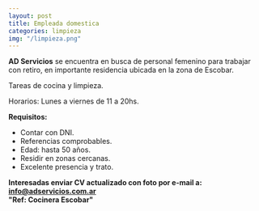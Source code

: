 ```yaml
---
layout: post
title: Empleada domestica
categories: limpieza
img: "/limpieza.png"
---
```

**AD Servicios** se encuentra en busca de personal femenino para trabajar con retiro, en importante residencia ubicada en la zona de Escobar.

Tareas de cocina y limpieza.

Horarios: Lunes a viernes de 11 a 20hs.

**Requisitos:**

* Contar con DNI.
* Referencias comprobables.
* Edad: hasta 50 años.
* Residir en zonas cercanas.
* Excelente presencia y trato.

**Interesadas enviar CV actualizado con foto por e-mail a: info@adservicios.com.ar   
"Ref: Cocinera Escobar"**
